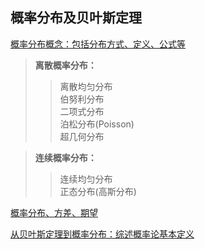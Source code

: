 概率分布及贝叶斯定理<br>
--
[概率分布概念：包括分布方式、定义、公式等](http://cbb.sjtu.edu.cn/~mywu/bi217/3.pdf)<br>
>**离散概率分布：<br>**
>>离散均匀分布<br>
伯努利分布<br>
二项式分布<br>
泊松分布(Poisson)<br>
超几何分布<br>

>**连续概率分布：<br>**
>>连续均匀分布<br>
正态分布(高斯分布)<br>

[概率分布、方差、期望](https://zhuanlan.zhihu.com/p/26810566)<br>


[从贝叶斯定理到概率分布：综述概率论基本定义](https://www.jiqizhixin.com/articles/2017-09-20-10)<br>

